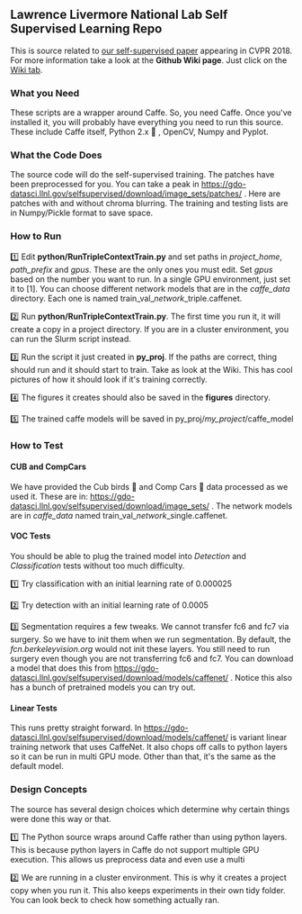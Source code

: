 ## Lawrence Livermore National Lab Self Supervised Learning Repo
This is source related to [our self-supervised paper](https://arxiv.org/abs/1711.06379) appearing in CVPR 2018. For more information take a look at the **Github Wiki page**. Just click on the [Wiki tab](https://github.com/LLNL/selfsupervised/wiki).
### What you Need
These scripts are a wrapper around Caffe. So, you need Caffe. Once you've installed it, you will probably have everything you need to run this source. These include Caffe itself, Python 2.x :snake: , OpenCV, Numpy and Pyplot. 
### What the Code Does
The source code will do the self-supervised training. The patches have been preprocessed for you. You can take a peak in https://gdo-datasci.llnl.gov/selfsupervised/download/image_sets/patches/ . Here are patches with and without chroma blurring. The training and testing lists are in Numpy/Pickle format to save space. 
### How to Run
:one: Edit **python/RunTripleContextTrain.py** and set paths in *project_home*, *path_prefix* and *gpus*. These are the only ones you must edit. Set *gpus* based on the number you want to run. In a single GPU environment, just set it to [1]. You can choose different network models that are in the *caffe_data* directory. Each one is named train_val_*network*_triple.caffenet. 

:two: Run **python/RunTripleContextTrain.py**. The first time you run it, it will create a copy in a project directory. If you are in a cluster environment, you can run the Slurm script instead. 

:three: Run the script it just created in **py_proj**. If the paths are correct, thing should run and it should start to train. Take as look at the Wiki. This has cool pictures of how it should look if it's training correctly.

:four: The figures it creates should also be saved in the **figures** directory.

:five: The trained caffe models will be saved in py_proj/*my_project*/caffe_model
### How to Test
#### CUB and CompCars
We have provided the Cub birds :hatched_chick: and Comp Cars :car: data processed as we used it. These are in: https://gdo-datasci.llnl.gov/selfsupervised/download/image_sets/ . The network models are in *caffe_data* named train_val_*network*_single.caffenet.  
#### VOC Tests
You should be able to plug the trained model into *Detection* and *Classification* tests without too much difficulty. 

:one: Try classification with an initial learning rate of 0.000025

:two: Try detection with an initial learning rate of 0.0005

:three: Segmentation requires a few tweaks. We cannot transfer fc6 and fc7 via surgery. So we have to init them when we run segmentation. By default, the *fcn.berkeleyvision.org* would not init these layers. You still need to run surgery even though you are not transferring fc6 and fc7. You can download a model that does this from https://gdo-datasci.llnl.gov/selfsupervised/download/models/caffenet/ . Notice this also has a bunch of pretrained models you can try out.  
#### Linear Tests
This runs pretty straight forward. In https://gdo-datasci.llnl.gov/selfsupervised/download/models/caffenet/ is variant linear training network that uses CaffeNet. It also chops off calls to python layers so it can be run in multi GPU mode. Other than that, it's the same as the default model. 
### Design Concepts
The source has several design choices which determine why certain things were done this way or that. 

:one: The Python source wraps around Caffe rather than using python layers. This is because python layers in Caffe do not support multiple GPU execution. This allows us preprocess data and even use a multi

:two: We are running in a cluster environment. This is why it creates a project copy when you run it. This also keeps experiments in their own tidy folder. You can look beck to check how something actually ran. 

